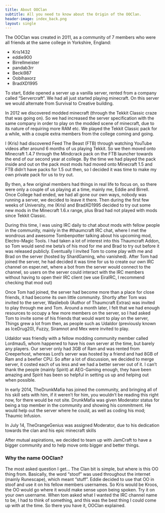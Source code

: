 ```yaml
---
title: About OOClan
subtitle: All you need to know about the Origin of the OOClan.
header-image: index_back.png
layout: single
---
```


The OOClan was created in 2011, as a community of 7 members who were all friends at the same college in Yorkshire, England:

- Kris1432
- eddie900
- Birrellmeister
- pandab3rr
- Becki987
- Oobihaxorz
- BradXD1995

To start, Eddie opened a server up a vanilla server, rented from a company called “Servercraft“. We had all just started playing minecraft. On this server we would alternate from Survival to Creative building.

In 2012 we discovered modded minecraft (through the Tekkit Classic craze that was going on).  So we had increased the server specification with the same company in order to play on the modded scene of minecraft, due to its nature of requiring more RAM etc. We played the Tekkit Classic pack for a while, with a couple extra members from the college coming and going.

I (Kris) had discovered Feed The Beast (FTB) through watching YouTube videos after around 6 months of us playing Tekkit. So we then moved onto Minecraft 1.4.7 through the Mindcrack pack on the FTB launcher towards the end of our second year at college. By the time we had played the pack inside and out on the pack most mods had moved onto Minecraft 1.5 and FTB didn’t have packs for 1.5 out then, so I decided it was time to make my own private pack for us to try out.

By then, a few original members had things in real life to focus on, so there were only a couple of us playing at a time, mainly me, Eddie and Birrell. Once College had ended, we had all gone our own ways, nobody was running a server, we decided to leave it there. Then during the first few weeks of University, me (Kris) and BradXD1995 decided to try out some new mods in the Minecraft 1.6.x range, plus Brad had not played with mods since Tekkit Classic.

During this time, I was using IRC daily to chat about mods with fellow people in the community, mainly in the #thaumcraft IRC chat, where I met the wondrous and awesome Tombenpotter talking about his upcoming mod, Electro-Magic Tools. I had taken a lot of interest into this Thaumcraft Addon, so Tom would send me beta’s of his mod for me and Brad to try out before it was released publicly. Eventually I invited Tom to come play with me and Brad on the server (hosted by ShardGaming, who vanished). After Tom had joined the server, he had decided it was time for us to create our own IRC channel on esper.net, where a bot from the server would connect to the channel, so users on the server could interact with the IRC members without having to open their IRC client (we use EiraIRC, I recommend checking that mod out)

Once Tom had joined, the server had become more than a place for close friends, it had become its own little community. Shortly after Tom was invited to the server, Wasliebob (Author of Thaumcraft Extras) was invited to play through me and Tom. Around a month later, I felt that we had enough resources to occupy a few more members on the server, so I had asked Tom to invite some of his friends that would want to play on the server, Things grew a lot from then, as people such as Udaldor (previously known as IceDrug20), Fuzzy, Siramnot and Mex were invited to play.

Udaldor was friendly with a fellow modding community member called Lordmau5, whom happened to have his own server at the time, but barely any players. Our server only had 3GB of Ram and was rented from Creeperhost, whereas Lord’s server was hosted by a friend and had 8GB of Ram and a beefier CPU. So after a lot of discussion, we decided to merge server, it costed each of us less and we had a better server out of it. I can’t thank the people (mainly Spirit) at AEG-Gaming enough, they have been amazing and Spirit has been so helpful in setting us up and helping out when possible.

In early 2014, TheDrunkMafia has joined the community, and bringing all of his skill sets with him, if it weren’t for him, you wouldn’t be reading this right now, for there would be not site. DrunkMafia was given Moderator status for being a top member in the community and showing his commitment. He would help out the server where he could, as well as coding his mod; Thaumic Infusion.

In July 14, TheOrangeGenius was assigned Moderator, due to his dedication towards the clan and his epic minecraft skills

After mutual aspirations, we decided to team up with JamCraft to have a bigger community and to help move onto bigger and better things. 

### Why the name OOClan?

The most asked question I get… The Clan bit is simple, but where is this OO thing from. Basically, the word “stoof” was used throughout the internet (mainly Runescape), which meant “stuff”. Eddie decided to use that OO in stoof and use it on his fellow members usernames. So Kris would be Kroos, the OO would go where it would make sense upon being spoken. Try it on your own username. When tom asked what I wanted the IRC channel name to be, I had to think of something, and this was the best thing I could come up with at the time. So there you have it, OOClan explained.
